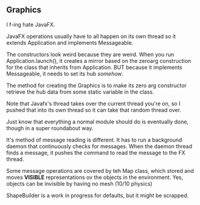 ## Graphics

I f-ing hate JavaFX.

JavaFX operations usually have to all happen on its own thread so it extends Application and implements Messageable.

The constructors look weird because they are weird. When you run Application.launch(), it creates a mirror based on the zeroarg construction for the class that inherits from Application. BUT because it implements Messageable, it needs to set its hub *somehow*. 

The method for creating the Graphics is to make its zero arg constructor retrieve the hub data from some static variable in the class. 

Note that Javafx's thread takes over the current thread you're on, so I pushed that into its own thread so it can take that random thread over.

Just know that everything a normal module should do is eventually done, though in a super roundabout way. 

It's method of message reading is different. It has to run a background daemon that continuously checks for messages. When the daemon thread finds a message, it pushes the command to read the message to the FX thread. 

Some message operations are covered by teh Map class, which stored and moves **VISIBLE** representations ov the objects in the environment. Yes, objects can be invisible by having no mesh (10/10 physics)

ShapeBuilder is a work in progress for defaults, but it might be scrapped.
